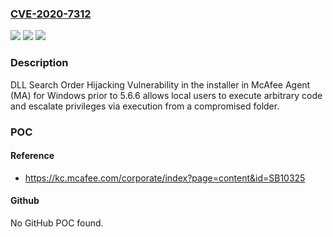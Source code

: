 ### [CVE-2020-7312](https://cve.mitre.org/cgi-bin/cvename.cgi?name=CVE-2020-7312)
![](https://img.shields.io/static/v1?label=Product&message=MA%20for%20Windows&color=blue)
![](https://img.shields.io/static/v1?label=Version&message=5.6.x%3C%205.6.6%20&color=brighgreen)
![](https://img.shields.io/static/v1?label=Vulnerability&message=CWE-427%20Uncontrolled%20Search%20Path%20Element&color=brighgreen)

### Description

DLL Search Order Hijacking Vulnerability in the installer in McAfee Agent (MA) for Windows prior to 5.6.6 allows local users to execute arbitrary code and escalate privileges via execution from a compromised folder.

### POC

#### Reference
- https://kc.mcafee.com/corporate/index?page=content&id=SB10325

#### Github
No GitHub POC found.

